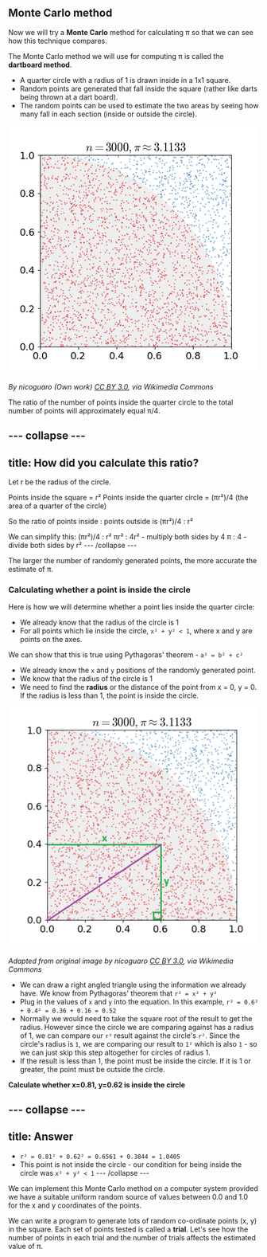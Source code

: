 ## Monte Carlo method

Now we will try a **Monte Carlo** method for calculating π so that we can see how this technique compares.

The Monte Carlo method we will use for computing π is called the **dartboard method**.

- A quarter circle with a radius of 1 is drawn inside in a 1x1 square.
- Random points are generated that fall inside the square (rather like darts being thrown at a dart board).
- The random points can be used to estimate the two areas by seeing how many fall in each section (inside or outside the circle).

![Random distribution of points in a square partitioned using a quarter circle](images/pi-30k.gif)

_By nicoguaro (Own work) [CC BY 3.0](http://creativecommons.org/licenses/by/3.0), via Wikimedia Commons_

The ratio of the number of points inside the quarter circle to the total number of points will approximately equal π/4.

--- collapse ---
---
title: How did you calculate this ratio?
---
Let r be the radius of the circle.

Points inside the square = r²
Points inside the quarter circle = (πr²)/4 (the area of a quarter of the circle)

So the ratio of points inside : points outside is (πr²)/4 : r²

We can simplify this:
(πr²)/4 : r²
πr² : 4r²   - multiply both sides by 4
π : 4       - divide both sides by r²
--- /collapse ---

The larger the number of randomly generated points, the more accurate the estimate of π.


### Calculating whether a point is inside the circle

Here is how we will determine whether a point lies inside the quarter circle:

- We already know that the radius of the circle is 1
- For all points which lie inside the circle, `x² + y² < 1`, where x and y are points on the axes.

We can show that this is true using Pythagoras' theorem - `a² = b² + c²`

- We already know the `x` and `y` positions of the randomly generated point.
- We know that the radius of the circle is 1
- We need to find the **radius** or the distance of the point from x = 0, y = 0. If the radius is less than 1, the point is inside the circle.

![Pythagoras](images/point-inside-circle.png)

_Adapted from original image by nicoguaro [CC BY 3.0](http://creativecommons.org/licenses/by/3.0), via Wikimedia Commons_


- We can draw a right angled triangle using the information we already have. We know from Pythagoras' theorem that `r² = x² + y²`
- Plug in the values of `x` and `y` into the equation. In this example, `r² = 0.6² + 0.4² = 0.36 + 0.16 = 0.52`
- Normally we would need to take the square root of the result to get the radius. However since the circle we are comparing against has a radius of 1, we can compare our `r²` result against the circle's `r²`. Since the circle's radius is `1`, we are comparing our result to `1²` which is also `1` - so we can just skip this step altogether for circles of radius 1.
- If the result is less than 1, the point must be inside the circle. If it is 1 or greater, the point must be outside the circle.

**Calculate whether x=0.81, y=0.62 is inside the circle**

--- collapse ---
---
title: Answer
---
- `r² = 0.81² + 0.62² = 0.6561 + 0.3844 = 1.0405`
- This point is not inside the circle - our condition for being inside the circle was `x² + y² < 1`
--- /collapse ---


We can implement this Monte Carlo method on a computer system provided we have a suitable uniform random source of values between 0.0 and 1.0 for the x and y coordinates of the points.

We can write a program to generate lots of random co-ordinate points (x, y) in the square. Each set of points tested is called a **trial**. Let's see how the number of points in each trial and the number of trials affects the estimated value of π.
